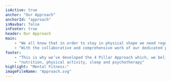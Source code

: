 ```yaml
---
isActive: true
anchor: "Our Approach"
anchorId: "approach"
inNavbar: false
inFooter: true
header: Our Approach
main:
    - "We all know that in order to stay in physical shape we need regular activity. If you want to optimize the results, you need to have good eating and sleeping habits. The brain is no different. Life is constantly throwing obstacles for which we need to assess and react, and if we’re not mentally fit, then we don’t give ourselves the best tools at hand."
    - "With the collaborative and comprehensive work of our dedicated professionals in the fields of nutrition, physical activity, sleep and psychotherapy, we converge to one common goal: Efficiently improve and maintain the system that we define as your Mental Fitness."
footer:
    - "This is why we’ve developed the 4 Pillar Approach which, we believe, encompasses the major factors to help with your"
    - "nutrition, physical activity, sleep and psychotherapy"
highlight: "Mental Fitness:"
imageFileName: "Approach.svg"
---
```

